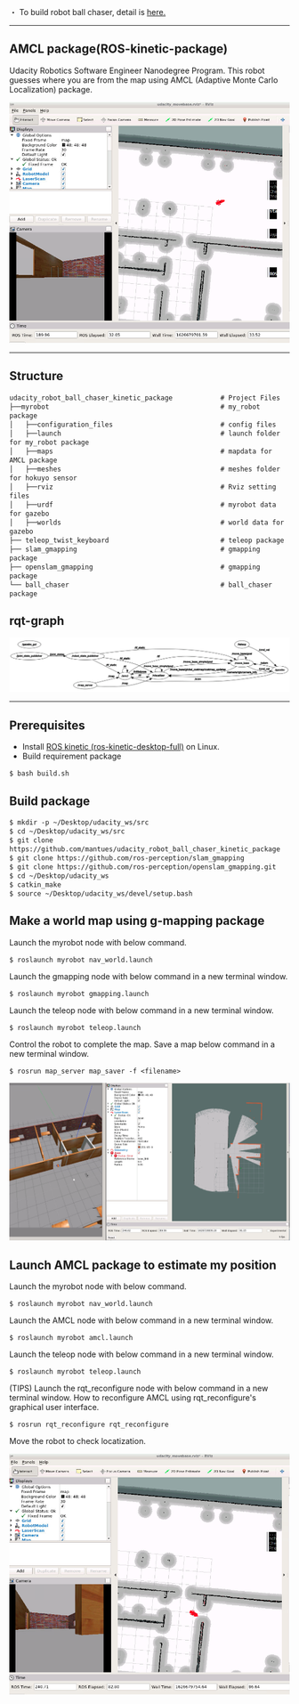 
・ To build robot ball chaser, detail is [here.](https://github.com/mantues/udacity_robot_ball_chaser)

---
## AMCL package(ROS-kinetic-package)
Udacity Robotics Software Engineer Nanodegree Program. This robot guesses where you are from the map using AMCL (Adaptive Monte Carlo Localization) package.

<img src="image/AMCL1.png">

---
## Structure
```
udacity_robot_ball_chaser_kinetic_package            # Project Files
├──myrobot                                           # my_robot package
│   ├──configuration_files                           # config files
│   ├──launch                                        # launch folder for my_robot package
│   ├──maps                                          # mapdata for AMCL package
│   ├──meshes                                        # meshes folder for hokuyo sensor
│   ├──rviz                                          # Rviz setting files
│   ├──urdf                                          # myrobot data for gazebo
│   ├──worlds                                        # world data for gazebo
├── teleop_twist_keyboard                            # teleop package
├── slam_gmapping                                    # gmapping package
├── openslam_gmapping                                # gmapping package
└── ball_chaser                                      # ball_chaser package

```
## rqt-graph

<img src="image/AMCL_rqt_graph.png">


---
## Prerequisites
 
* Install [ROS kinetic (ros-kinetic-desktop-full)](http://wiki.ros.org/kinetic/Installation/Ubuntu) on Linux.
* Build requirement package
```
$ bash build.sh
```
## Build package

```
$ mkdir -p ~/Desktop/udacity_ws/src
$ cd ~/Desktop/udacity_ws/src
$ git clone https://github.com/mantues/udacity_robot_ball_chaser_kinetic_package
$ git clone https://github.com/ros-perception/slam_gmapping
$ git clone https://github.com/ros-perception/openslam_gmapping.git
$ cd ~/Desktop/udacity_ws
$ catkin_make
$ source ~/Desktop/udacity_ws/devel/setup.bash
```
## Make a world map using g-mapping package

Launch the myrobot node with below command.

```
$ roslaunch myrobot nav_world.launch
```

Launch the gmapping node with below command in a new terminal window.
```
$ roslaunch myrobot gmapping.launch
```

Launch the teleop node with below command in a new terminal window.
```
$ roslaunch myrobot teleop.launch
```

Control the robot to complete the map.
Save a map below command in a new terminal window.
```
$ rosrun map_server map_saver -f <filename>
```
<img src="image/gmapping.png">

## Launch AMCL package to estimate my position

Launch the myrobot node with below command.
```
$ roslaunch myrobot nav_world.launch
```

Launch the AMCL node with below command in a new terminal window.
```
$ roslaunch myrobot amcl.launch
```

Launch the teleop node with below command in a new terminal window.
```
$ roslaunch myrobot teleop.launch
```

(TIPS)
Launch the rqt_reconfigure node with below command in a new terminal window. 
 How to reconfigure AMCL using rqt_reconfigure's graphical user interface.
```
$ rosrun rqt_reconfigure rqt_reconfigure
```

Move the robot to check locatization.

<img src="image/AMCL2.png">



